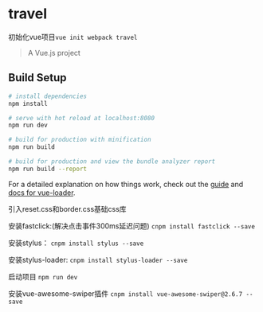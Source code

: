 # travel

初始化vue项目`vue init webpack travel`

> A Vue.js project

## Build Setup

``` bash
# install dependencies
npm install

# serve with hot reload at localhost:8080
npm run dev

# build for production with minification
npm run build

# build for production and view the bundle analyzer report
npm run build --report
```

For a detailed explanation on how things work, check out the [guide](http://vuejs-templates.github.io/webpack/) and [docs for vue-loader](http://vuejs.github.io/vue-loader).

引入reset.css和border.css基础css库

安装fastclick:(解决点击事件300ms延迟问题)
`cnpm install fastclick --save`

安装stylus：
`cnpm install stylus --save`

安装stylus-loader:
`cnpm install stylus-loader --save`

启动项目
`npm run dev`

安装vue-awesome-swiper插件
`cnpm install vue-awesome-swiper@2.6.7 --save`